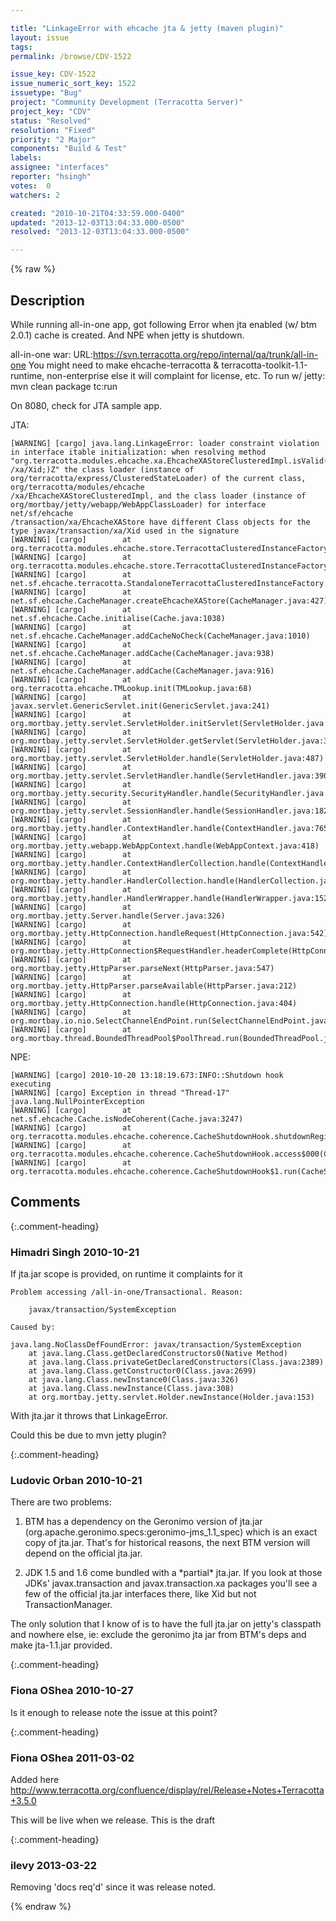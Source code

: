 ```yaml
---

title: "LinkageError with ehcache jta & jetty (maven plugin)"
layout: issue
tags: 
permalink: /browse/CDV-1522

issue_key: CDV-1522
issue_numeric_sort_key: 1522
issuetype: "Bug"
project: "Community Development (Terracotta Server)"
project_key: "CDV"
status: "Resolved"
resolution: "Fixed"
priority: "2 Major"
components: "Build & Test"
labels: 
assignee: "interfaces"
reporter: "hsingh"
votes:  0
watchers: 2

created: "2010-10-21T04:33:59.000-0400"
updated: "2013-12-03T13:04:33.000-0500"
resolved: "2013-12-03T13:04:33.000-0500"

---
```




{% raw %}



## Description

<div markdown="1" class="description">

While running all-in-one app, got following Error when jta enabled (w/ btm 2.0.1) cache is created. And NPE when jetty is shutdown.

all-in-one war: URL:https://svn.terracotta.org/repo/internal/qa/trunk/all-in-one 
You might need to make ehcache-terracotta & terracotta-toolkit-1.1-runtime, non-enterprise else it will complaint for license, etc.
To run w/ jetty: mvn clean package tc:run

On 8080, check for JTA sample app.

JTA:

```
[WARNING] [cargo] java.lang.LinkageError: loader constraint violation in interface itable initialization: when resolving method 
"org.terracotta.modules.ehcache.xa.EhcacheXAStoreClusteredImpl.isValid(Lnet/sf/ehcache/transaction/xa/VersionAwareCommand;Ljavax/transaction
/xa/Xid;)Z" the class loader (instance of org/terracotta/express/ClusteredStateLoader) of the current class, org/terracotta/modules/ehcache
/xa/EhcacheXAStoreClusteredImpl, and the class loader (instance of org/mortbay/jetty/webapp/WebAppClassLoader) for interface net/sf/ehcache
/transaction/xa/EhcacheXAStore have different Class objects for the type javax/transaction/xa/Xid used in the signature
[WARNING] [cargo]        at org.terracotta.modules.ehcache.store.TerracottaClusteredInstanceFactory.getOrCreateXAStore(TerracottaClusteredInstanceFactory.java:194)
[WARNING] [cargo]        at org.terracotta.modules.ehcache.store.TerracottaClusteredInstanceFactory.createXAStore(TerracottaClusteredInstanceFactory.java:125)
[WARNING] [cargo]        at net.sf.ehcache.terracotta.StandaloneTerracottaClusteredInstanceFactory.createXAStore(StandaloneTerracottaClusteredInstanceFactory.java:60)
[WARNING] [cargo]        at net.sf.ehcache.CacheManager.createEhcacheXAStore(CacheManager.java:427)
[WARNING] [cargo]        at net.sf.ehcache.Cache.initialise(Cache.java:1038)
[WARNING] [cargo]        at net.sf.ehcache.CacheManager.addCacheNoCheck(CacheManager.java:1010)
[WARNING] [cargo]        at net.sf.ehcache.CacheManager.addCache(CacheManager.java:938)
[WARNING] [cargo]        at net.sf.ehcache.CacheManager.addCache(CacheManager.java:916)
[WARNING] [cargo]        at org.terracotta.ehcache.TMLookup.init(TMLookup.java:68)
[WARNING] [cargo]        at javax.servlet.GenericServlet.init(GenericServlet.java:241)
[WARNING] [cargo]        at org.mortbay.jetty.servlet.ServletHolder.initServlet(ServletHolder.java:440)
[WARNING] [cargo]        at org.mortbay.jetty.servlet.ServletHolder.getServlet(ServletHolder.java:339)
[WARNING] [cargo]        at org.mortbay.jetty.servlet.ServletHolder.handle(ServletHolder.java:487)
[WARNING] [cargo]        at org.mortbay.jetty.servlet.ServletHandler.handle(ServletHandler.java:390)
[WARNING] [cargo]        at org.mortbay.jetty.security.SecurityHandler.handle(SecurityHandler.java:216)
[WARNING] [cargo]        at org.mortbay.jetty.servlet.SessionHandler.handle(SessionHandler.java:182)
[WARNING] [cargo]        at org.mortbay.jetty.handler.ContextHandler.handle(ContextHandler.java:765)
[WARNING] [cargo]        at org.mortbay.jetty.webapp.WebAppContext.handle(WebAppContext.java:418)
[WARNING] [cargo]        at org.mortbay.jetty.handler.ContextHandlerCollection.handle(ContextHandlerCollection.java:230)
[WARNING] [cargo]        at org.mortbay.jetty.handler.HandlerCollection.handle(HandlerCollection.java:114)
[WARNING] [cargo]        at org.mortbay.jetty.handler.HandlerWrapper.handle(HandlerWrapper.java:152)
[WARNING] [cargo]        at org.mortbay.jetty.Server.handle(Server.java:326)
[WARNING] [cargo]        at org.mortbay.jetty.HttpConnection.handleRequest(HttpConnection.java:542)
[WARNING] [cargo]        at org.mortbay.jetty.HttpConnection$RequestHandler.headerComplete(HttpConnection.java:923)
[WARNING] [cargo]        at org.mortbay.jetty.HttpParser.parseNext(HttpParser.java:547)
[WARNING] [cargo]        at org.mortbay.jetty.HttpParser.parseAvailable(HttpParser.java:212)
[WARNING] [cargo]        at org.mortbay.jetty.HttpConnection.handle(HttpConnection.java:404)
[WARNING] [cargo]        at org.mortbay.io.nio.SelectChannelEndPoint.run(SelectChannelEndPoint.java:409)
[WARNING] [cargo]        at org.mortbay.thread.BoundedThreadPool$PoolThread.run(BoundedThreadPool.java:451)
```

NPE:

```
[WARNING] [cargo] 2010-10-20 13:18:19.673:INFO::Shutdown hook executing
[WARNING] [cargo] Exception in thread "Thread-17" java.lang.NullPointerException
[WARNING] [cargo]        at net.sf.ehcache.Cache.isNodeCoherent(Cache.java:3247)
[WARNING] [cargo]        at org.terracotta.modules.ehcache.coherence.CacheShutdownHook.shutdownRegisteredCaches(CacheShutdownHook.java:50)
[WARNING] [cargo]        at org.terracotta.modules.ehcache.coherence.CacheShutdownHook.access$000(CacheShutdownHook.java:19)
[WARNING] [cargo]        at org.terracotta.modules.ehcache.coherence.CacheShutdownHook$1.run(CacheShutdownHook.java:29)
```


</div>

## Comments


{:.comment-heading}
### **Himadri Singh** <span class="date">2010-10-21</span>

<div markdown="1" class="comment">


If jta.jar scope is provided, on runtime it complaints for it

```
Problem accessing /all-in-one/Transactional. Reason:

    javax/transaction/SystemException

Caused by:

java.lang.NoClassDefFoundError: javax/transaction/SystemException
	at java.lang.Class.getDeclaredConstructors0(Native Method)
	at java.lang.Class.privateGetDeclaredConstructors(Class.java:2389)
	at java.lang.Class.getConstructor0(Class.java:2699)
	at java.lang.Class.newInstance0(Class.java:326)
	at java.lang.Class.newInstance(Class.java:308)
	at org.mortbay.jetty.servlet.Holder.newInstance(Holder.java:153)

```

With jta.jar it throws that LinkageError.

Could this be due to mvn jetty plugin?


</div>


{:.comment-heading}
### **Ludovic Orban** <span class="date">2010-10-21</span>

<div markdown="1" class="comment">

There are two problems:

1) BTM has a dependency on the Geronimo version of jta.jar (org.apache.geronimo.specs:geronimo-jms\_1.1\_spec) which is an exact copy of jta.jar. That's for historical reasons, the next BTM version will depend on the official jta.jar. 

2) JDK 1.5 and 1.6 come bundled with a \*partial\* jta.jar. If you look at those JDKs' javax.transaction and javax.transaction.xa packages you'll see a few of the official jta.jar interfaces there, like Xid but not TransactionManager.

The only solution that I know of is to have the full jta.jar on jetty's classpath and nowhere else, ie: exclude the geronimo jta jar from BTM's deps and make jta-1.1.jar provided.


</div>


{:.comment-heading}
### **Fiona OShea** <span class="date">2010-10-27</span>

<div markdown="1" class="comment">

Is it enough to release note the issue at this point?

</div>


{:.comment-heading}
### **Fiona OShea** <span class="date">2011-03-02</span>

<div markdown="1" class="comment">

Added here http://www.terracotta.org/confluence/display/rel/Release+Notes+Terracotta+3.5.0

This will be live when we release. This is the draft

</div>


{:.comment-heading}
### **ilevy** <span class="date">2013-03-22</span>

<div markdown="1" class="comment">

Removing 'docs req'd' since it was release noted.

</div>



{% endraw %}
